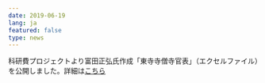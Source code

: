 ```yaml
---
date: 2019-06-19
lang: ja
featured: false
type: news
---
```

科研費プロジェクトより富田正弘氏作成「東寺寺僧寺官表」（エクセルファイル）を公開しました。詳細は<a href="http://www.hi.u-tokyo.ac.jp/personal/endo/index.html" target="_blank">こちら</a>
